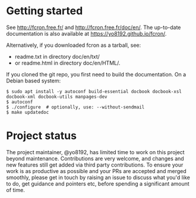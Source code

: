 # Getting started

See http://fcron.free.fr/ and http://fcron.free.fr/doc/en/.
The up-to-date documentation is also available at https://yo8192.github.io/fcron/.

Alternatively, if you downloaded fcron as a tarball, see:
* readme.txt in directory doc/en/txt/
* or readme.html in directory doc/en/HTML/.

If you cloned the git repo, you first need to build the documentation.
On a Debian based system:
```
$ sudo apt install -y autoconf build-essential docbook docbook-xsl docbook-xml docbook-utils manpages-dev
$ autoconf
$ ./configure  # optionally, use: --without-sendmail
$ make updatedoc
```
# Project status

The project maintainer, @yo8192, has limited time to work on this project beyond maintenance. Contributions are very welcome, and changes and new features still get added via third party contributions. To ensure your work is as productive as possible and your PRs are accepted and merged smoothly, please get in touch by raising an issue to discuss what you'd like to do, get guidance and pointers etc, before spending a significant amount of time.
